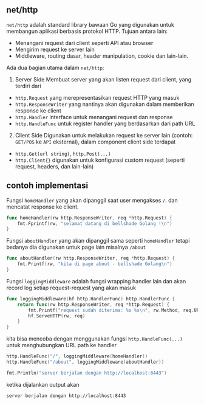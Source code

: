 ## net/http

`net/http` adalah standard library bawaan Go yang digunakan untuk membangun aplikasi berbasis protokol HTTP. Tujuan antara lain:
- Menangani request dari client seperti API atau browser
- Mengirim request ke server lain
- Middleware, routing dasar, header manipulation, cookie dan lain-lain.

Ada dua bagian utama dalam `net/http`:

1. Server Side
Membuat server yang akan listen request dari client, yang terdiri dari
- `http.Request` yang merepresentasikan request HTTP yang masuk
- `http.ResponseWriter` yang nantinya akan digunakan dalam memberikan response ke client
- `http.Handler` interface untuk menangani request dan response
- `http.HandleFunc` untuk register handler yang berdasarkan dari path URL

2. Client Side
Digunakan untuk melakukan request ke server lain (contoh: `GET/POS` ke `API` eksternal), dalam component client side terdapat
- `http.Get(url string)`, `http.Post(...)`
- `http.Client{}` digunakan untuk konfigurasi custom request (seperti request, headers, dan lain-lain)

## contoh implementasi

Fungsi `homeHandler` yang akan dipanggil saat user mengakses `/`. dan mencatat response ke client.
```go
func homeHandler(rw http.ResponseWriter, req *http.Request) {
    fmt.Fprintf(rw, "selamat datang di bellshade Golang !\n")
}
```

Fungsi `aboutHandler` yang akan dipanggil sama seperti `homeHandler` tetapi bedanya dia digunakan untuk page lain misalnya `/about`
```go
func aboutHandler(rw http.ResponseWriter, req *http.Request) {
    fmt.Printf(rw, "kita di page about - bellshade Golang\n")
}
```

Fungsi `loggingMiddleware` adalah fungsi wrapping handler lain dan akan record log setiap request-request yang akan masuk
```go
func loggingMiddleware(hf http.HandlerFunc) http.HandlerFunc {
    return func(rw http.ResponseWriter, req *http.Request) {
        fmt.Printf("request sudah diterima: %s %s\n", rw.Method, req.URL.Path)
        hf.ServeHTTP(rw, req)
    }
}
```

kita bisa mencoba dengan menggunakan fungsi `http.HandleFunc(...)` untuk menghubungkan URL path ke handler

```go
http.HandleFunc("/", loggingMiddleware(homeHandler))
http.HandleFunc("/about", loggingMiddleware(aboutHandler))

fmt.Println("server berjalan dengan http://localhost:8443")
```
ketika dijalankan output akan
```
server berjalan dengan http://localhost:8443
```
